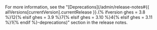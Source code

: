 For more information, see the "[Deprecations](/admin/release-notes#{{ allVersions[currentVersion].currentRelease }}.{% ifversion ghes = 3.8 %}12{% elsif ghes = 3.9 %}7{% elsif ghes = 3.10 %}4{% elsif ghes = 3.11 %}1{% endif %}-deprecations)" section in the release notes.
